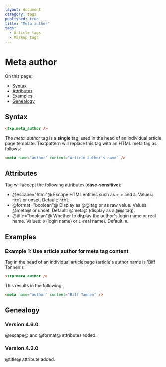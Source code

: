 ```yaml
---
layout: document
category: tags
published: true
title: "Meta author"
tags:
  - Article tags
  - Markup tags
---
```


# Meta author

On this page:

* [Syntax](#user-content-syntax)
* [Attributes](#user-content-attributes)
* [Examples](#user-content-examples)
* [Genealogy](#user-content-genealogy)

## Syntax

```html
<txp:meta_author />
```

The *meta_author* tag is a __single__ tag, used in the head of an individual article page template. Textpattern will replace this tag with an HTML meta tag as follows:

```html
<meta name="author" content="Article author's name" />
```

## Attributes

Tag will accept the following attributes (**case-sensitive**):

* @escape="html"@
Escape HTML entities such as `<`, `>` and `&`.
Values: `html` or unset.
Default: `html`;
* @format="boolean"@
Display as @<meta>@ tag or as raw value.
Values: @meta@ or unset.
Default: @meta@ (display as a @<meta>@ tag).
* @title="boolean"@
Whether to display the author's login name or real name.
Values: `0` (login name) or `1` (real name).
Default: `0`.

## Examples

### Example 1: Use article author for meta tag content

Tag in the head of an individual article page (article's author name is 'Biff Tannen'):

```html
<txp:meta_author />
```

This results in the following:

```html
<meta name="author" content="Biff Tannen" />
```

## Genealogy

### Version 4.6.0

@escape@ and @format@ attributes added.

### Version 4.3.0

@title@ attribute added.
